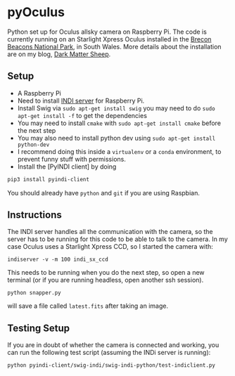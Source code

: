 # pyOculus
Python set up for Oculus allsky camera on Raspberry Pi. The code is currently running on an Starlight Xpress Oculus installed in the [Brecon Beacons National Park](http://www.breconbeacons.org/national-park-visitor-centre), in South Wales. More details about the installation are on my blog, [Dark Matter Sheep](http://darkmattersheep.uk/blog/brecon-allsky/).

## Setup
- A Raspberry Pi
- Need to install [INDI server](http://indilib.org/download/category/6-raspberry-pi.html) for Raspberry Pi.
- Install Swig via `sudo apt-get install swig` you may need to do `sudo apt-get install -f` to get the dependencies
- You may need to install `cmake` with `sudo apt-get install cmake` before the next step
- You may also need to install python dev using `sudo apt-get install python-dev`
- I recommend doing this inside a `virtualenv` or a `conda` environment, to prevent funny stuff with permissions.
- Install the [PyINDI client] by doing
```bash
pip3 install pyindi-client
```

You should already have `python` and `git` if you are using Raspbian.

## Instructions
The INDI server handles all the communication with the camera, so the server has to be running for this code to be able to talk to the camera. In my case Oculus uses a Starlight Xpress CCD, so I started the camera with:

`indiserver -v -m 100 indi_sx_ccd`

This needs to be running when you do the next step, so open a new terminal (or if you are running headless, open another ssh session).

`python snapper.py`

will save a file called `latest.fits` after taking an image.

## Testing Setup

If you are in doubt of whether the camera is connected and working, you can run the following test script (assuming the INDi server is running):

`python pyindi-client/swig-indi/swig-indi-python/test-indiclient.py`
